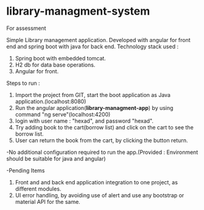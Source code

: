 # library-managment-system
For assessment 

Simple Library management application.
Developed with angular for front end and spring boot with java for back end.
Technology stack used :
1. Spring boot with embedded tomcat.
2. H2 db for data base operations.
3. Angular for front.

Steps to run :
1. Import the project from GIT, start the boot application as Java application.(localhost:8080)
2. Run the angular application(**library-managment-app**) by using command "ng serve"(localhost:4200)
3. login with user name : "hexad", and password "hexad".
4. Try adding book to the cart(borrow list) and click on the cart to see the borrow list.
5. User can return the book from the cart, by clicking the button return.

-No additional configuration required to run the app.(Provided : Environment should be suitable for java and angular)

-Pending Items
1. Front and and back end application integration to one project, as different modules.
2. UI error handling, by avoiding use of alert and use any bootstrap or material API for the same.
